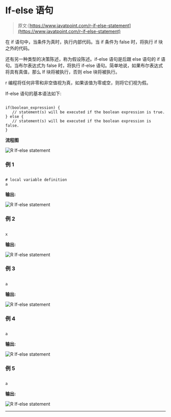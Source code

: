 # If-else 语句

> 原文:[https://www.javatpoint.com/r-if-else-statement](https://www.javatpoint.com/r-if-else-statement)

在 if 语句中，当条件为真时，执行内部代码。当 if 条件为 false 时，将执行 if 块之外的代码。

还有另一种类型的决策陈述，称为假设陈述。if-else 语句是后跟 else 语句的 if 语句。当布尔表达式为 false 时，将执行 if-else 语句。简单地说，如果布尔表达式将具有真值，那么 If 块将被执行，否则 else 块将被执行。

r 编程将任何非零和非空值视为真，如果该值为零或空，则将它们视为假。

If-else 语句的基本语法如下:

```

if(boolean_expression) {
   // statement(s) will be executed if the boolean expression is true.
} else {
   // statement(s) will be executed if the boolean expression is false.
}

```

**流程图**

![R If-else statement](../Images/23b1648665f860544607749d94504bd8.png)

### 例 1

```

# local variable definition
a
```

**输出:**

![R If-else statement](../Images/86644d246baf0f43fa9b6a4ad8b8e6c6.png)

### 例 2

```

x 
```

**输出:**

![R If-else statement](../Images/5bf66ef1b55559e1abf88b9ad501ee59.png)

### 例 3

```

a
```

**输出:**

![R If-else statement](../Images/c3b8680536dbe577f9df4074e7e43e23.png)

### 例 4

```

a
```

**输出:**

![R If-else statement](../Images/6d73fde96ef681ed3e14e10bbf30c65d.png)

### 例 5

```

a
```

**输出:**

![R If-else statement](../Images/feaf72702cff894c1827692acf425fd7.png)

* * *